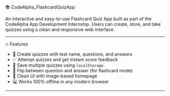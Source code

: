 📚 CodeAlpha_FlashcardQuizApp

An interactive and easy-to-use Flashcard Quiz App built as part of the CodeAlpha App Development Internship. Users can create, store, and take quizzes using a clean and responsive web interface.

---

🔥 Features

- 🧠 Create quizzes with test name, questions, and answers
- ✅ Attempt quizzes and get instant score feedback
- 📝 Save multiple quizzes using `localStorage`
- 🔀 Flip between question and answer (for flashcard mode)
- 🎨 Clean UI with image-based homepage
- 💻 Works 100% offline in any modern browser

---

